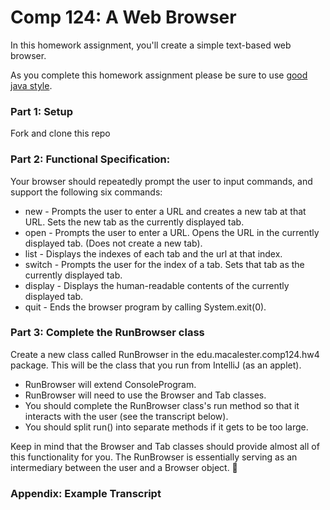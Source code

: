 # Comp 124: A Web Browser

In this homework assignment, you'll create a simple text-based web browser.

As you complete this homework assignment please be sure to use [good java style](https://docs.google.com/document/d/1V8BM38WXnBuVvTPilZMVCSuITLVW5VEfPKHaJ3uCZgc/edit?usp=sharing).

### Part 1: Setup
Fork and clone this repo

### Part 2: Functional Specification:

Your browser should repeatedly prompt the user to input commands, and support the following six commands:

 * new - Prompts the user to enter a URL and creates a new tab at that URL.  Sets the new tab as the currently displayed tab.
 * open - Prompts the user to enter a URL.  Opens the URL in the currently displayed tab.  (Does not create a new tab).
 * list - Displays the indexes of each tab and the url at that index.
 * switch - Prompts the user for the index of a tab.  Sets that tab as the currently displayed tab.
 * display - Displays the human-readable contents of the currently displayed tab.
 * quit - Ends the browser program by calling System.exit(0).


### Part 3: Complete the RunBrowser class
Create a new class called RunBrowser in the edu.macalester.comp124.hw4 package.  This will be the class that you run from IntelliJ (as an applet).

 * RunBrowser will extend ConsoleProgram.
 * RunBrowser will need to use the Browser and Tab classes.
 * You should complete the RunBrowser class's run method so that it interacts with the user (see the transcript below).
 * You should split run() into separate methods if it gets to be too large.

Keep in mind that the Browser and Tab classes should provide almost all of this functionality for you.  The RunBrowser is essentially serving as an intermediary between the user and a Browser object.



### Appendix: Example Transcript
